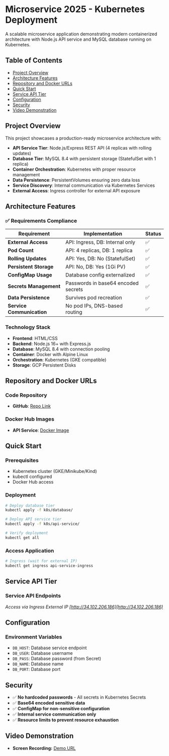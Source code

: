 # Microservice 2025 - Kubernetes Deployment

A scalable microservice application demonstrating modern containerized architecture with Node.js API service and MySQL database running on Kubernetes.

## Table of Contents

- [Project Overview](#project-overview)
- [Architecture Features](#architecture-features)
- [Repository and Docker URLs](#repository-and-docker-urls)
- [Quick Start](#quick-start)
- [Service API Tier](#service-api-tier)
- [Configuration](#configuration)
- [Security](#security)
- [Video Demonstration](#video-demonstration)

## Project Overview

This project showcases a production-ready microservice architecture with:
- **API Service Tier**: Node.js/Express REST API (4 replicas with rolling updates)
- **Database Tier**: MySQL 8.4 with persistent storage (StatefulSet with 1 replica)
- **Container Orchestration**: Kubernetes with proper resource management
- **Data Persistence**: PersistentVolumes ensuring zero data loss
- **Service Discovery**: Internal communication via Kubernetes Services
- **External Access**: Ingress controller for external API exposure


## Architecture Features

### ✅ **Requirements Compliance**

| Requirement | Implementation | Status |
|-------------|----------------|---------|
| **External Access** | API: Ingress, DB: Internal only | ✅ |
| **Pod Count** | API: 4 replicas, DB: 1 replica | ✅ |
| **Rolling Updates** | API: Yes, DB: No (StatefulSet) | ✅ |
| **Persistent Storage** | API: No, DB: Yes (1Gi PV) | ✅ |
| **ConfigMap Usage** | Database config externalized | ✅ |
| **Secrets Management** | Passwords in base64 encoded secrets | ✅ |
| **Data Persistence** | Survives pod recreation | ✅ |
| **Service Communication** | No pod IPs, DNS-based routing | ✅ |

### **Technology Stack**
- **Frontend**: HTML/CSS
- **Backend**: Node.js 16+ with Express.js
- **Database**: MySQL 8.4 with connection pooling
- **Container**: Docker with Alpine Linux
- **Orchestration**: Kubernetes (GKE compatible)
- **Storage**: GCP Persistent Disks


## Repository and Docker URLs

### **Code Repository**
- **GitHub**: [Repo Link](https://github.com/chiragkohli/microservice-2025)

### **Docker Hub Images**
- **API Service**: [Docker Image](https://hub.docker.com/repository/docker/chiragkohli29/api-service)


## Quick Start

### **Prerequisites**
- Kubernetes cluster (GKE/Minikube/Kind)
- kubectl configured
- Docker Hub access

### **Deployment**
```bash
# Deploy database tier
kubectl apply -f k8s/database/

# Deploy API service tier  
kubectl apply -f k8s/api-service/

# Verify deployment
kubectl get all
```

### **Access Application**
```bash
# Ingress (wait for external IP)
kubectl get ingress api-service-ingress
```


## Service API Tier
### **Service API Endpoints** 
*Access via Ingress External IP*
*[http://34.102.206.186](http://34.102.206.186)*


## Configuration

### **Environment Variables**
- `DB_HOST`: Database service endpoint
- `DB_USER`: Database username  
- `DB_PASS`: Database password (from Secret)
- `DB_NAME`: Database name
- `DB_PORT`: Database port


## Security

- ✅ **No hardcoded passwords** - All secrets in Kubernetes Secrets
- ✅ **Base64 encoded sensitive data**
- ✅ **ConfigMap for non-sensitive configuration**
- ✅ **Internal service communication only**
- ✅ **Resource limits to prevent resource exhaustion**


## Video Demonstration
- **Screen Recording:** [Demo URL](https://nagarro-my.sharepoint.com/:v:/p/chirag_kohli/EcoBreOLZ8tKooTJ_smC80wBKQMNPwc2-1QZSEVwNCWfzQ)